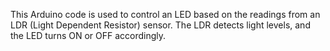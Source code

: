 This Arduino code is used to control an LED based on the readings from an LDR (Light Dependent Resistor) sensor. The LDR detects light levels, and the LED turns ON or OFF accordingly.
